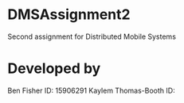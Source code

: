 # DMSAssignment2
Second assignment for Distributed Mobile Systems

# Developed by
Ben Fisher ID: 15906291
Kaylem Thomas-Booth ID: 
